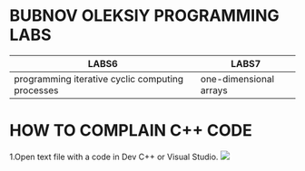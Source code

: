 # BUBNOV OLEKSIY PROGRAMMING LABS #
|       LABS6       |       LABS7         |    
|-------------------|---------------------|
|    programming iterative cyclic computing processes    |    one-dimensional arrays   |



# HOW TO COMPLAIN C++ CODE
1.Open text file with a code in Dev C++ or Visual Studio.
![](https://drive.google.com/file/d/1fCWvxRhGmEuTu0Zed6dPhcV4yk-0auhX/view?usp=sharing)

                   

